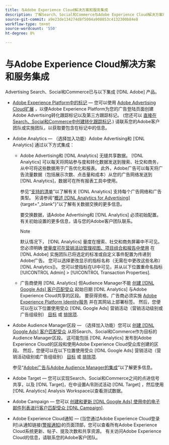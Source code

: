 ```yaml
---
title: 与Adobe Experience Cloud解决方案和服务集成
description: 了解Search、Social和Commerce与Adobe Experience Cloud解决方案和服务的集成。
source-git-commit: a9e23de134274d8f5004a908853c4132300b84e8
workflow-type: tm+mt
source-wordcount: '550'
ht-degree: 0%

---
```


# 与Adobe Experience Cloud解决方案和服务集成

Advertising Search、Social和Commerce已与以下集成 [!DNL Adobe] 产品。

* [Adobe Experience Platform中的标记](https://experienceleague.adobe.com/docs/experience-platform/tags/extensions/client/overview.html)  — 您可以使用 [Adobe Advertising Cloud扩展](https://exchange.adobe.com/apps/ec/100155) ，以便Adobe Experience Platform为您的广告登陆页面创建Adobe Advertising转化跟踪标记以及第三方跟踪标记。 (您还可以 [直接在Search、Social和Commerce中创建转化跟踪标记](/help/search-social-commerce/tools/conversion-tag-generate.md).) 请联系您的Adobe客户团队或实施团队，以获取要包含在标记中的信息。

* Adobe Analytics — （选择加入功能）Adobe Advertising和 [!DNL Analytics] 通过以下方式集成：

   * Adobe Advertising和 [!DNL Analytics] 无缝共享数据。 [!DNL Analytics] 可以每天将网站参与度和转化数据发送到搜索、社交和商务，从中可将这些数据用于广告优化和报表。 此外，Adobe广告可以每天将广告流量数据（包括展示次数、点击量和成本）从您的广告网络发送到 [!DNL Analytics]，数据可在所有报表工具中使用。

     参见“[支持的清单](/help/search-social-commerce/introduction/supported-inventory.md)”以了解有关 [!DNL Analytics] 支持每个广告网络和广告类型。 另请参阅“[概述 [!DNL Analytics for Advertising]](https://experienceleague.adobe.com/docs/advertising/integrations/analytics/overview.html){target="_blank"}”以了解有关数据交换的更多信息。

     要交换数据，请Adobe Advertising和 [!DNL Analytics] 必须初始配置。 有关初始设置的更多信息，请与您的Adobe客户团队联系。

     >[!NOTE]
     >
     >默认情况下， [!DNL Analytics] 量度在搜索、社交和商务屏幕中不可见。 您必须明确 [使量度可在营销活动管理视图、项目组合和报告中使用](/help/search-social-commerce/admin/transaction-properties/transaction-property-about.md) 在 [!DNL Adobe] 实施团队已将选定的标准或自定义事件配置为传递到Adobe广告。 您可以选择更改显示的指标名称（无需在中更改这些名称） [!DNL Analytics])。 您可以使指标在UI中可见，并从以下位置重命名指标 [!UICONTROL Admin] > [!UICONTROL Transaction Properties].

   * 广告商使用 [!DNL Analytics] 但Audience Manager不能 [创建 [!DNL Google Ads] 客户匹配受众](/help/search-social-commerce/campaign-management/campaigns/google-audience-from-adobe-audience.md) 起始日期 [!DNL Analytics] 与Adobe Experience Cloud共享的区段。 要获得资格，广告商必须实施 [Adobe Experience Platform Identity服务](https://experienceleague.adobe.com/docs/id-service/using/home.html) 并在其网站上部署标签。 然后，您便可以在以下位置使用受众 [!DNL Google Ads] 营销活动（营销活动级别或广告组级别） [目标](/help/search-social-commerce/campaign-management/campaigns/audience-targets-manage.md) 或 [排除项](/help/search-social-commerce/campaign-management/campaigns/audience-exclusions-manage.md).

* Adobe Audience Manager区段 — （选择加入功能）您可以 [创建 [!DNL Google Ads] 客户匹配受众](/help/search-social-commerce/campaign-management/campaigns/google-audience-from-adobe-audience.md) 从将Search、Social和Commerce作为目标的Audience Manager区段。 这可能包括 [!DNL Analytics] 发布到Adobe Experience Cloud的区段和使用Adobe Experience Cloud受众库创建的区段。 然后，您便可以在以下位置使用受众 [!DNL Google Ads] 营销活动（营销活动级别或广告组级别） [目标](/help/search-social-commerce/campaign-management/campaigns/audience-targets-manage.md) 或 [排除项](/help/search-social-commerce/campaign-management/campaigns/audience-exclusions-manage.md).

  参见“[Adobe广告与Adobe Audience Manager的集成](https://experienceleague.adobe.com/docs/advertising/integrations/audience-manager/overview.html)”以了解更多信息。

* Adobe Target — 您可以实现Search、Social和Commerce之间的点进信号共享，以及 [!DNL Target]，在中设置A/B测试活动 [!DNL Target] ，然后使用 [!DNL Analytics] Analysis Workspace以查看测试数据。

* Adobe Campaign — 您可以 [创建和更新 [!DNL Google Ads] 使用中的电子邮件列表进行客户匹配受众 [!DNL Campaign]](/help/search-social-commerce/campaign-management/campaigns/google-audience-from-campaign-email-list.md).

* Adobe Experience Cloud通知 — (当您通过Adobe Experience Cloud登录时)从通知链接([警报通知](/help/search-social-commerce/assets/notifications-panel.png "警报通知"))的页面顶部，您可以查看所有Adobe Experience Cloud系统更新、帖子、提及次数和共享资源。 有关访问Adobe Experience Cloud的信息，请联系您的Adobe客户团队。

